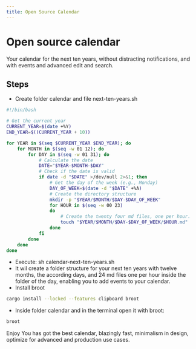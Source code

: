```yaml
---
title: Open Source Calendar
---
```


# Open source calendar
Your calendar for the next ten years, without distracting notifications, and with events and advanced edit and search.

## Steps
* Create folder calendar and file next-ten-years.sh
````bash
#!/bin/bash

# Get the current year
CURRENT_YEAR=$(date +%Y)
END_YEAR=$((CURRENT_YEAR + 10))

for YEAR in $(seq $CURRENT_YEAR $END_YEAR); do
    for MONTH in $(seq -w 01 12); do
        for DAY in $(seq -w 01 31); do
            # Calculate the date
            DATE="$YEAR-$MONTH-$DAY"
            # Check if the date is valid
            if date -d "$DATE" >/dev/null 2>&1; then
                # Get the day of the week (e.g., Monday)
                DAY_OF_WEEK=$(date -d "$DATE" +%A)
                # Create the directory structure
                mkdir -p "$YEAR/$MONTH/$DAY-$DAY_OF_WEEK"
                for HOUR in $(seq -w 00 23)
                do
                    # Create the twenty four md files, one per hour.
                    touch "$YEAR/$MONTH/$DAY-$DAY_OF_WEEK/$HOUR.md"
                done
            fi
        done
    done
done
````
* Execute: sh calendar-next-ten-years.sh
* It wil create a folder structure for your next ten years with twelve months, the according days, and 24 md files one per hour inside the folder of the day, enabling you to add events to your calendar.
* Install broot
````bash
cargo install --locked --features clipboard broot
````
* Inside folder calendar and in the terminal open it with broot:
````bash
broot
````
Enjoy You has got the best calendar, blazingly fast, minimalism in design, optimize for advanced and production use cases.

